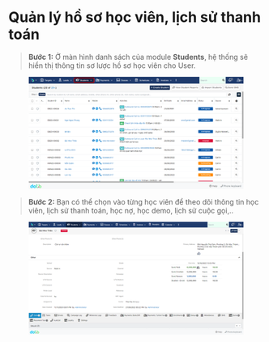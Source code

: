 # Quản lý hồ sơ học viên, lịch sử thanh toán

> **Bước 1:** Ở màn hình danh sách của module **Students**, hệ thống sẽ hiển thị thông tin sơ lược hồ sơ học viên cho User.

<figure><img src="../../.gitbook/assets/image (63).png" alt=""><figcaption></figcaption></figure>

> **Bước 2:** Bạn có thể chọn vào từng học viên để theo dõi thông tin học viên, lịch sử thanh toán, học nợ, học demo, lịch sử cuộc gọi,..

<figure><img src="../../.gitbook/assets/image (72).png" alt=""><figcaption></figcaption></figure>
